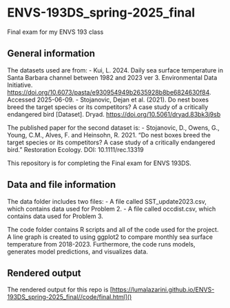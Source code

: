 # ENVS-193DS_spring-2025_final

Final exam for my ENVS 193 class

## General information

The datasets used are from: - Kui, L. 2024. Daily sea surface temperature in Santa Barbara channel between 1982 and 2023 ver 3. Environmental Data Initiative. <https://doi.org/10.6073/pasta/e930954949b2635928b8be6824630f84>. Accessed 2025-06-09. - Stojanovic, Dejan et al. (2021). Do nest boxes breed the target species or its competitors? A case study of a critically endangered bird [Dataset]. Dryad. <https://doi.org/10.5061/dryad.83bk3j9sb>

The published paper for the second dataset is: - Stojanovic, D., Owens, G., Young, C.M., Alves, F. and Heinsohn, R. 2021. “Do nest boxes breed the target species or its competitors? A case study of a critically endangered bird.” Restoration Ecology. DOI: 10.1111/rec.13319

This repository is for completing the Final exam for ENVS 193DS.

## Data and file information

The data folder includes two files: - A file called SST_update2023.csv, which contains data used for Problem 2. - A file called occdist.csv, which contains data used for Problem 3.

The code folder contains R scripts and all of the code used for the project. A line graph is created to using ggplot2 to compare monthly sea surface temperature from 2018-2023. Furthermore, the code runs models, generates model predictions, and visualizes data.

## Rendered output

The rendered output for this repo is [https://lumalazarini.github.io/ENVS-193DS_spring-2025_final//code/final.html]()
